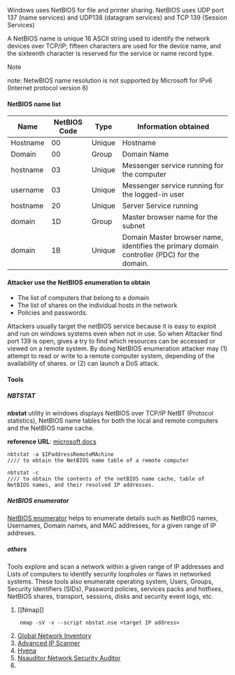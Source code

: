 
Windows uses NetBIOS for file and printer sharing. NetBIOS uses UDP port 137 (name services) and UDP138 (datagram services) and TCP 139 (Session Services)

A NetBIOS name is unique 16 ASCII string used to identify the network devices over TCP/IP; fifteen characters are used for the device name, and the sixteenth character is reserved for the service or name record type.


> [!NOTE]
> note: NetwBIOS name resolution is not supported by Microsoft for IPv6 (Internet protocol version 6)

#### NetBIOS name list

| Name     | NetBIOS Code | Type   | Information obtained                                                                       |
| -------- | ------------ | ------ | ------------------------------------------------------------------------------------------ |
| Hostname | 00           | Unique | Hostname                                                                                   |
| Domain   | 00           | Group  | Domain Name                                                                                |
| hostname | 03           | Unique | Messenger service running for the computer                                                 |
| username | 03           | Unique | Messenger service running for the logged-in user                                           |
| hostname | 20           | Unique | Server Service running                                                                     |
| domain   | 1D           | Group  | Master browser name for the subnet                                                         |
| domain   | 1B           | Unique | Domain Master browser name, identifies the primary domain controller (PDC) for the domain. |
#### Attacker use the NetBIOS enumeration to obtain
- The list of computers that belong to a domain
- The list of shares on the individual hosts in the network
- Policies and passwords.

Attackers usually target the netBIOS service because it is easy to exploit and run on windows systems even when not in use.
So when Attacker find port 139 is open, gives a try to find which resources can be accessed or viewed on a remote system. By doing NetBIOS enumeration attacker may (1) attempt to read or write to a remote computer system, depending of the availability of shares. or (2) can launch a DoS attack.

#### Tools
##### NBTSTAT
**nbstat** utility in windows displays NetBIOS over TCP/IP NetBT (Protocol statistics), NetBIOS name tables for both the local and remote computers and the NetBIOS name cache.

**reference URL**: [microsoft docs](https://learn.microsoft.com/en-us/windows-server/administration/windows-commands/nbtstat)

```
nbtstat -a $IPaddressRemoteMAchine 
//// to obtain the NetBIOS name table of a remote computer

nbtstat -c
//// to obtain the contents of the netBIOS name cache, table of NetBIOS names, and their resolved IP addresses.
```

##### NetBIOS enumerator 
[NetBIOS enumerator](http://nbtenum.sourceforge.net ) helps to enumerate details such as NetBIOS names, Usernames, Domain names, and MAC addresses, for a given range of IP addreses.

##### others 
Tools explore and scan a network within a given range of IP addresses and Lists of computers to identify security loopholes or flaws in networked systems. These tools also enumerate operating system, Users, Groups, Security Identifiers (SIDs), Password policies, services packs and hotfixes, NetBIOS shares, transport, sessions, disks and security event logs, etc.
1. [[Nmap]] 
```
	nmap -sV -v --script nbstat.nse <target IP address>
```
2. [Global Network Inventory](http://www.magnetosoft.com)  
3. [Advanced IP Scanner](https://www.advanced-ip-scanner.com/)
4. [Hyena](https://www.systemtools.com)
5. [Nsauditor Network Security Auditor](https://www.nsauditor.com)
6. 
